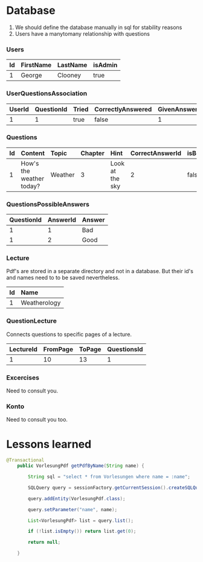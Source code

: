 # Database

1. We should define the database manually in sql for stability reasons
2. Users have a manytomany relationship with questions

### Users

| Id             | FirstName      | LastName   | isAdmin |
| :------------- | :------------- | :--------- | :--- |
| 1              | George         | Clooney    | true |

### UserQuestionsAssociation

| UserId         | QuestionId     | Tried      | CorrectlyAnswered | GivenAnswerIndex |
| :------------- | :------------- | :--------- | :-------- | :------ |
| 1              | 1              | true       | false     | 1       |

### Questions

| Id             | Content        | Topic     | Chapter    | Hint    | CorrectAnswerId | isBookingEntry |
| :------------- | :------------- | :-------- | :--------- | :------ | :--------- | :---- |
| 1              | How's the weather today?| Weather | 3 | Look at the sky | 2 | false

### QuestionsPossibleAnswers

| QuestionId     | AnswerId       | Answer |
| :------------- | :------------- | :----- |
| 1              | 1              | Bad    |
| 1              | 2              | Good   |

### Lecture

Pdf's are stored in a separate directory and not in a database. But their id's and names need to to be saved nevertheless.

| Id | Name |
| :------------- | :------------- |
| 1       | Weatherology       |

### QuestionLecture

Connects questions to specific pages of a lecture.

| LectureId      | FromPage       | ToPage   | QuestionsId |
| :------------- | :------------- | :------- | :---------- |
| 1              | 10             | 13       | 1           |

### Excercises

Need to consult you.

### Konto

Need to consult you too.


# Lessons learned

```java
@Transactional
    public VorlesungPdf getPdfByName(String name) {

        String sql = "select * from Vorlesungen where name = :name";

        SQLQuery query = sessionFactory.getCurrentSession().createSQLQuery(sql);

        query.addEntity(VorlesungPdf.class);

        query.setParameter("name", name);

        List<VorlesungPdf> list = query.list();

        if (!list.isEmpty()) return list.get(0);

        return null;

    }
```